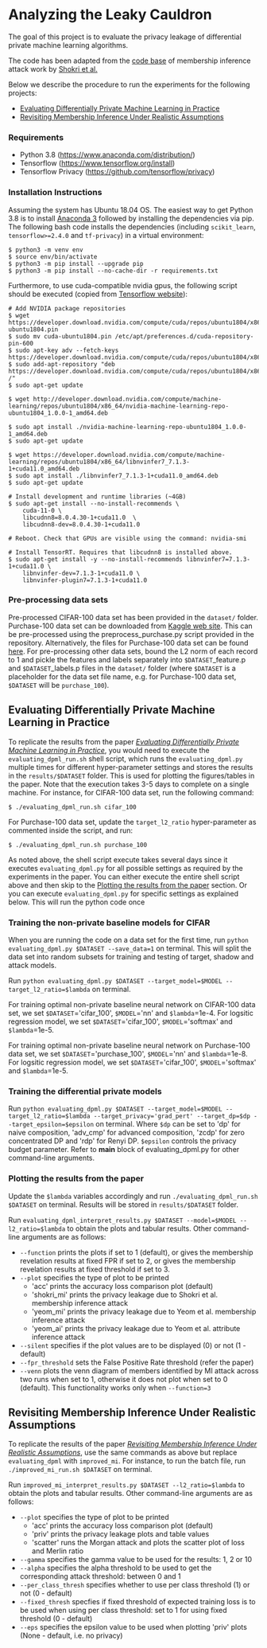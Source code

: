 # Analyzing the Leaky Cauldron

The goal of this project is to evaluate the privacy leakage of differential private machine learning algorithms.

The code has been adapted from the [code base](https://github.com/csong27/membership-inference) of membership inference attack work by [Shokri et al.](https://ieeexplore.ieee.org/document/7958568)

Below we describe the procedure to run the experiments for the following projects:
* [Evaluating Differentially Private Machine Learning in Practice](#evaluating-differentially-private-machine-learning-in-practice)
* [Revisiting Membership Inference Under Realistic Assumptions](#revisiting-membership-inference-under-realistic-assumptions)


### Requirements

- Python 3.8 (https://www.anaconda.com/distribution/)
- Tensorflow (https://www.tensorflow.org/install)
- Tensorflow Privacy (https://github.com/tensorflow/privacy)


### Installation Instructions

Assuming the system has Ubuntu 18.04 OS. The easiest way to get Python 3.8 is to install [Anaconda 3](https://www.anaconda.com/distribution/) followed by installing the dependencies via pip. The following bash code installs the dependencies (including `scikit_learn`, `tensorflow>=2.4.0` and `tf-privacy`) in a virtual environment:

```
$ python3 -m venv env
$ source env/bin/activate
$ python3 -m pip install --upgrade pip
$ python3 -m pip install --no-cache-dir -r requirements.txt
```

Furthermore, to use cuda-compatible nvidia gpus, the following script should be executed (copied from [Tensorflow website](https://www.tensorflow.org/install/gpu)):

```
# Add NVIDIA package repositories
$ wget https://developer.download.nvidia.com/compute/cuda/repos/ubuntu1804/x86_64/cuda-ubuntu1804.pin
$ sudo mv cuda-ubuntu1804.pin /etc/apt/preferences.d/cuda-repository-pin-600
$ sudo apt-key adv --fetch-keys https://developer.download.nvidia.com/compute/cuda/repos/ubuntu1804/x86_64/7fa2af80.pub
$ sudo add-apt-repository "deb https://developer.download.nvidia.com/compute/cuda/repos/ubuntu1804/x86_64/ /"
$ sudo apt-get update

$ wget http://developer.download.nvidia.com/compute/machine-learning/repos/ubuntu1804/x86_64/nvidia-machine-learning-repo-ubuntu1804_1.0.0-1_amd64.deb

$ sudo apt install ./nvidia-machine-learning-repo-ubuntu1804_1.0.0-1_amd64.deb
$ sudo apt-get update

$ wget https://developer.download.nvidia.com/compute/machine-learning/repos/ubuntu1804/x86_64/libnvinfer7_7.1.3-1+cuda11.0_amd64.deb
$ sudo apt install ./libnvinfer7_7.1.3-1+cuda11.0_amd64.deb
$ sudo apt-get update

# Install development and runtime libraries (~4GB)
$ sudo apt-get install --no-install-recommends \
    cuda-11-0 \
    libcudnn8=8.0.4.30-1+cuda11.0  \
    libcudnn8-dev=8.0.4.30-1+cuda11.0

# Reboot. Check that GPUs are visible using the command: nvidia-smi

# Install TensorRT. Requires that libcudnn8 is installed above.
$ sudo apt-get install -y --no-install-recommends libnvinfer7=7.1.3-1+cuda11.0 \
    libnvinfer-dev=7.1.3-1+cuda11.0 \
    libnvinfer-plugin7=7.1.3-1+cuda11.0
```


### Pre-processing data sets

Pre-processed CIFAR-100 data set has been provided in the `dataset/` folder. Purchase-100 data set can be downloaded from [Kaggle web site](https://www.kaggle.com/c/acquire-valued-shoppers-challenge/data). This can be pre-processed using the preprocess_purchase.py script provided in the repository. Alternatively, the files for Purchase-100 data set can be found [here](https://drive.google.com/open?id=1nDDr8OWRaliIrUZcZ-0I8sEB2WqAXdKZ).
For pre-processing other data sets, bound the L2 norm of each record to 1 and pickle the features and labels separately into `$DATASET`_feature.p and `$DATASET`_labels.p files in the `dataset/` folder (where `$DATASET` is a placeholder for the data set file name, e.g. for Purchase-100 data set, `$DATASET` will be `purchase_100`).


## Evaluating Differentially Private Machine Learning in Practice

To replicate the results from the paper [*Evaluating Differentially Private Machine Learning in Practice*](https://arxiv.org/abs/1902.08874), you would need to execute the `evaluating_dpml_run.sh` shell script, which runs the `evaluating_dpml.py` multiple times for different hyper-parameter settings and stores the results in the `results/$DATASET` folder. This is used for plotting the figures/tables in the paper. Note that the execution takes 3-5 days to complete on a single machine. For instance, for CIFAR-100 data set, run the following command:
```
$ ./evaluating_dpml_run.sh cifar_100
```
For Purchase-100 data set, update the `target_l2_ratio` hyper-parameter as commented inside the script, and run:
```
$ ./evaluating_dpml_run.sh purchase_100
```

As noted above, the shell script execute takes several days since it executes `evaluating_dpml.py` for all possible settings as required by the experiments in the paper. You can either execute the entire shell script above and then skip to the [Plotting the results from the paper](###plotting-the-results-from-the-paper) section. Or you can execute `evaluating_dpml.py` for specific settings as explained below. This will run the python code once 


### Training the non-private baseline models for CIFAR

When you are running the code on a data set for the first time, run `python evaluating_dpml.py $DATASET --save_data=1` on terminal. This will split the data set into random subsets for training and testing of target, shadow and attack models.

Run `python evaluating_dpml.py $DATASET --target_model=$MODEL --target_l2_ratio=$lambda` on terminal.

For training optimal non-private baseline neural network on CIFAR-100 data set, we set `$DATASET`='cifar_100', `$MODEL`='nn' and `$lambda`=1e-4. For logsitic regression model, we set `$DATASET`='cifar_100', `$MODEL`='softmax' and `$lambda`=1e-5.

For training optimal non-private baseline neural network on Purchase-100 data set, we set `$DATASET`='purchase_100', `$MODEL`='nn' and `$lambda`=1e-8. For logsitic regression model, we set `$DATASET`='cifar_100', `$MODEL`='softmax' and `$lambda`=1e-5.

### Training the differential private models

Run `python evaluating_dpml.py $DATASET --target_model=$MODEL --target_l2_ratio=$lambda --target_privacy='grad_pert' --target_dp=$dp --target_epsilon=$epsilon` on terminal. Where `$dp` can be set to 'dp' for naive composition, 'adv_cmp' for advanced composition, 'zcdp' for zero concentrated DP and 'rdp' for Renyi DP. `$epsilon` controls the privacy budget parameter. Refer to __main__ block of evaluating_dpml.py for other command-line arguments.

### Plotting the results from the paper 

Update the `$lambda` variables accordingly and run `./evaluating_dpml_run.sh $DATASET` on terminal. Results will be stored in `results/$DATASET` folder.

Run `evaluating_dpml_interpret_results.py $DATASET --model=$MODEL --l2_ratio=$lambda` to obtain the plots and tabular results. Other command-line arguments are as follows: 
- `--function` prints the plots if set to 1 (default), or gives the membership revelation results at fixed FPR if set to 2, or gives the membership revelation results at fixed threshold if set to 3.
- `--plot` specifies the type of plot to be printed
    - 'acc' prints the accuracy loss comparison plot (default)
    - 'shokri_mi' prints the privacy leakage due to Shokri et al. membership inference attack
    - 'yeom_mi' prints the privacy leakage due to Yeom et al. membership inference attack
    - 'yeom_ai' prints the privacy leakage due to Yeom et al. attribute inference attack
- `--silent` specifies if the plot values are to be displayed (0) or not (1 - default)
- `--fpr_threshold` sets the False Positive Rate threshold (refer the paper)
- `--venn` plots the venn diagram of members identified by MI attack across two runs when set to 1, otherwise it does not plot when set to 0 (default). This functionality works only when `--function=3`


## Revisiting Membership Inference Under Realistic Assumptions

To replicate the results of the paper [*Revisiting Membership Inference Under Realistic Assumptions*](https://arxiv.org/abs/2005.10881), use the same commands as above but replace `evaluating_dpml` with `improved_mi`. For instance, to run the batch file, run `./improved_mi_run.sh $DATASET` on terminal.

Run `improved_mi_interpret_results.py $DATASET --l2_ratio=$lambda` to obtain the plots and tabular results. Other command-line arguments are as follows: 
- `--plot` specifies the type of plot to be printed
    - 'acc' prints the accuracy loss comparison plot (default)
    - 'priv' prints the privacy leakage plots and table values
    - 'scatter' runs the Morgan attack and plots the scatter plot of loss and Merlin ratio
- `--gamma` specifies the gamma value to be used for the results: 1, 2 or 10
- `--alpha` specifies the alpha threshold to be used to get the corresponding attack threshold: between 0 and 1
- `--per_class_thresh` specifies whether to use per class threshold (1) or not (0 - default)
- `--fixed_thresh` specfies if fixed threshold of expected training loss is to be used when using per class threshold: set to 1 for using fixed threshold (0 - default)
- `--eps` specifies the epsilon value to be used when plotting 'priv' plots (None - default, i.e. no privacy)
